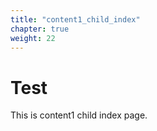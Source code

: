 ```yaml
---
title: "content1_child_index"
chapter: true
weight: 22
---
```


# Test

This is content1 child index page.
